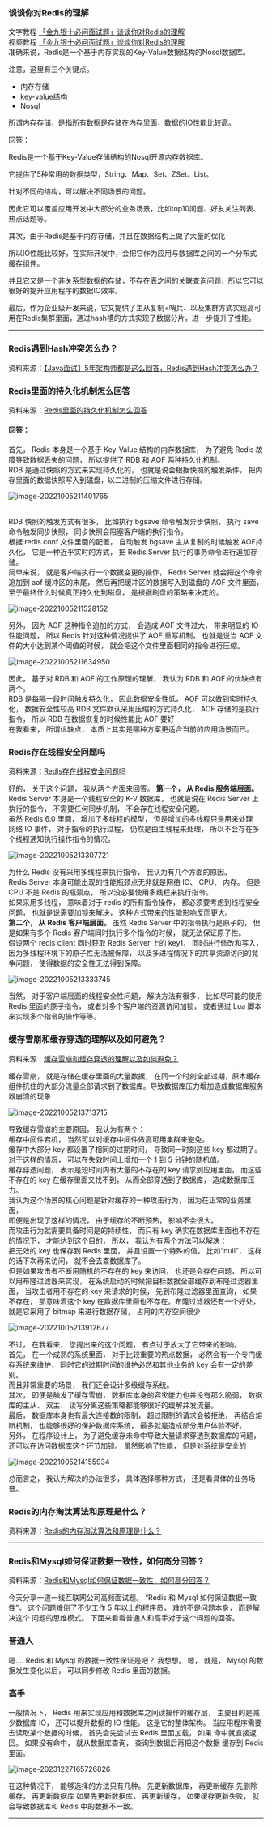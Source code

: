 

### 谈谈你对Redis的理解


文字教程 [「金九银十必问面试题」谈谈你对Redis的理解](https://www.toutiao.com/article/7141202477369688610/)<br/>
视频教程 [「金九银十必问面试题」谈谈你对Redis的理解](https://www.toutiao.com/video/7131992009057370655/)<br/>
准确来说，Redis是一个基于内存实现的Key-Value数据结构的Nosql数据库。

注意，这里有三个关键点。

- 内存存储
- key-value结构
- Nosql

所谓内存存储，是指所有数据是存储在内存里面，数据的IO性能比较高。

回答：

Redis是一个基于Key-Value存储结构的Nosql开源内存数据库。

它提供了5种常用的数据类型，String、Map、Set、ZSet、List。

针对不同的结构，可以解决不同场景的问题。

因此它可以覆盖应用开发中大部分的业务场景，比如top10问题、好友关注列表、热点话题等。

其次，由于Redis是基于内存存储，并且在数据结构上做了大量的优化

所以IO性能比较好，在实际开发中，会把它作为应用与数据库之间的一个分布式缓存组件。

并且它又是一个非关系型数据的存储，不存在表之间的关联查询问题，所以它可以很好的提升应用程序的数据IO效率。

最后，作为企业级开发来说，它又提供了主从复制+哨兵、以及集群方式实现高可用在Redis集群里面，通过hash槽的方式实现了数据分片，进一步提升了性能。
<hr/>

### Redis遇到Hash冲突怎么办？

资料来源：[【Java面试】5年架构师都是这么回答，Redis遇到Hash冲突怎么办？](https://www.toutiao.com/video/7222929409823474213/)



### Redis里面的持久化机制怎么回答

资料来源：[Redis里面的持久化机制怎么回答](https://www.toutiao.com/video/7100835616237191694/?from_scene=all)

#### 回答：

首先， Redis 本身是一个基于 Key-Value 结构的内存数据库， 为了避免 Redis 故障导致数据丢失的问题， 所以提供了 RDB 和 AOF 两种持久化机制。<br/>
RDB 是通过快照的方式来实现持久化的， 也就是说会根据快照的触发条件， 把内存里面的数据快照写入到磁盘，以二进制的压缩文件进行存储。

![image-20221005211401765](img/image-20221005211401765.png ':size=30%')

<br/>
RDB 快照的触发方式有很多， 比如执行 bgsave 命令触发异步快照， 执行 save命令触发同步快照， 同步快照会阻塞客户端的执行指令。<br/>
根据 redis.conf 文件里面的配置， 自动触发 bgsave 主从复制的时候触发 AOF持久化， 它是一种近乎实时的方式， 把 Redis Server 执行的事务命令进行追加存储。<br/>
简单来说， 就是客户端执行一个数据变更的操作， Redis Server 就会把这个命令追加到 aof 缓冲区的末尾， 然后再把缓冲区的数据写入到磁盘的 AOF 文件里面，至于最终什么时候真正持久化到磁盘， 是根据刷盘的策略来决定的。<br/>

![image-20221005211528152](img/image-20221005211528152.png ':size=30%')

另外， 因为 AOF 这种指令追加的方式， 会造成 AOF 文件过大， 带来明显的 IO性能问题， 所以 Redis 针对这种情况提供了 AOF 重写机制， 也就是说当 AOF
文件的大小达到某个阈值的时候， 就会把这个文件里面相同的指令进行压缩。<br/>

![image-20221005211634950](img/image-20221005211634950.png ':size=30%')

因此， 基于对 RDB 和 AOF 的工作原理的理解， 我认为 RDB 和 AOF 的优缺点有两个。<br/>
RDB 是每隔一段时间触发持久化， 因此数据安全性低， AOF 可以做到实时持久化， 数据安全性较高 RDB 文件默认采用压缩的方式持久化， AOF 存储的是执行
指令， 所以 RDB 在数据恢复的时候性能比 AOF 要好<br/>
在我看来， 所谓优缺点， 本质上其实是哪种方案更适合当前的应用场景而已。  <br/>


### Redis存在线程安全问题吗

资料来源：[Redis存在线程安全问题吗](https://www.toutiao.com/video/7090436681647522311/?from_scene=all)

好的， 关于这个问题， 我从两个方面来回答。
**第一个， 从 Redis 服务端层面。** <br/>
Redis Server 本身是一个线程安全的 K-V 数据库， 也就是说在 Redis Server 上执行的指令， 不需要任何同步机制， 不会存在线程安全问题。<br/>
虽然 Redis 6.0 里面， 增加了多线程的模型， 但是增加的多线程只是用来处理<br/>
网络 IO 事件， 对于指令的执行过程， 仍然是由主线程来处理， 所以不会存在多个线程通知执行操作指令的情况。<br/>

![image-20221005213307721](img/image-20221005213307721.png ':size=50%')

为什么 Redis 没有采用多线程来执行指令， 我认为有几个方面的原因。<br/>
Redis Server 本身可能出现的性能瓶颈点无非就是网络 IO、 CPU、 内存。 但是CPU 不是 Redis 的瓶颈点， 所以没必要使用多线程来执行指令。<br/>
如果采用多线程， 意味着对于 redis 的所有指令操作， 都必须要考虑到线程安全问题， 也就是说需要加锁来解决， 这种方式带来的性能影响反而更大。<br/>
**第二个， 从 Redis 客户端层面。**
虽然 Redis Server 中的指令执行是原子的， 但是如果有多个 Redis 客户端同时执行多个指令的时候， 就无法保证原子性。<br/>
假设两个 redis client 同时获取 Redis Server 上的 key1， 同时进行修改和写入，因为多线程环境下的原子性无法被保障， 以及多进程情况下的共享资源访问的竞争问题， 使得数据的安全性无法得到保障。<br/>

![image-20221005213333745](img/image-20221005213333745.png  ':size=50%')<br/>

当然， 对于客户端层面的线程安全性问题， 解决方法有很多， 比如尽可能的使用Redis 里面的原子指令， 或者对多个客户端的资源访问加锁， 或者通过 Lua 脚本来实现多个指令的操作等等。<br/>

### 缓存雪崩和缓存穿透的理解以及如何避免？

资料来源：[缓存雪崩和缓存穿透的理解以及如何避免？](https://www.toutiao.com/video/7081953754299400734/?from_scene=all)

缓存雪崩， 就是存储在缓存里面的大量数据， 在同一个时刻全部过期，原本缓存组件抗住的大部分流量全部请求到了数据库。导致数据库压力增加造成数据库服务器崩溃的现象<br/>

![image-20221005213713715](img/image-20221005213713715.png ':size=40%')

导致缓存雪崩的主要原因， 我认为有两个：<br/>
缓存中间件宕机， 当然可以对缓存中间件做高可用集群来避免。<br/>
缓存中大部分 key 都设置了相同的过期时间， 导致同一时刻这些 key 都过期了。<br/>
对于这样的情况， 可以在失效时间上增加一个 1 到 5 分钟的随机值。<br/>
缓存穿透问题， 表示是短时间内有大量的不存在的 key 请求到应用里面， 而这些不存在的 key 在缓存里面又找不到， 从而全部穿透到了数据库， 造成数据库压力。<br/>
我认为这个场景的核心问题是针对缓存的一种攻击行为， 因为在正常的业务里面，<br/>
即便是出现了这样的情况， 由于缓存的不断预热， 影响不会很大。<br/>
而攻击行为就需要具备时间是的持续性， 而只有 key 确实在数据库里面也不存在的情况下， 才能达到这个目的， 所以， 我认为有两个方法可以解决：<br/>
把无效的 key 也保存到 Redis 里面， 并且设置一个特殊的值， 比如“null”， 这样的话下次再来访问， 就不会去查数据库了。<br/>
但是如果攻击者不断用随机的不存在的 key 来访问， 也还是会存在问题， 所以可以用布隆过滤器来实现， 在系统启动的时候把目标数据全部缓存到布隆过滤器里
面， 当攻击者用不存在的 key 来请求的时候， 先到布隆过滤器里面查询， 如果不存在， 那意味着这个 key 在数据库里面也不存在。布隆过滤器还有一个好处， 就是它采用了 bitmap 来进行数据存储， 占用的内存空间很少<br/>

![image-20221005213912677](img/image-20221005213912677.png  ':size=40%')

不过， 在我看来， 您提出来的这个问题， 有点过于放大了它带来的影响。<br/>
首先， 在一个成熟的系统里面， 对于比较重要的热点数据， 必然会有一个专门缓存系统来维护， 同时它的过期时间的维护必然和其他业务的 key 会有一定的差别。<br/>
而且非常重要的场景， 我们还会设计多级缓存系统。<br/>
其次， 即便是触发了缓存雪崩， 数据库本身的容灾能力也并没有那么脆弱， 数据库的主从、 双主、 读写分离这些策略都能够很好的缓解并发流量。<br/>
最后， 数据库本身也有最大连接数的限制， 超过限制的请求会被拒绝， 再结合熔断机制， 也能够很好的保护数据库系统， 最多就是造成部分用户体验不好。<br/>
另外， 在程序设计上， 为了避免缓存未命中导致大量请求穿透到数据库的问题，还可以在访问数据库这个环节加锁。 虽然影响了性能， 但是对系统是安全的<br/>

![image-20221005214155934](img/image-20221005214155934.png   ':size=40%')

总而言之， 我认为解决的办法很多， 具体选择哪种方式， 还是看具体的业务场景。


### Redis的内存淘汰算法和原理是什么？

资料来源：[Redis的内存淘汰算法和原理是什么？](https://www.toutiao.com/video/7081226773366571550/?from_scene=all)

<hr/>


### Redis和Mysql如何保证数据一致性，如何高分回答？

资料来源：[Redis和Mysql如何保证数据一致性，如何高分回答？](https://www.toutiao.com/video/7078611818205151751/?from_scene=all)



今天分享一道一线互联网公司高频面试题。
“Redis 和 Mysql 如何保证数据一致性”。
这个问题难倒了不少工作 5 年以上的程序员， 难的不是问题本身， 而是解决这个
问题的思维模式。
下面来看看普通人和高手对于这个问题的回答。  

### 普通人
嗯....
Redis 和 Mysql 的数据一致性保证是吧？ 我想想。
嗯， 就是， Mysql 的数据发生变化以后， 可以同步修改 Redis 里面的数据。
### 高手
一般情况下， Redis 用来实现应用和数据库之间读操作的缓存层， 主要目的是减
少数据库 IO， 还可以提升数据的 IO 性能。
这是它的整体架构。
当应用程序需要去读取某个数据的时候， 首先会先尝试去 Redis 里面加载， 如果
命中就直接返回。 如果没有命中， 就从数据库查询， 查询到数据后再把这个数据
缓存到 Redis 里面。  

![image-20231227165726826](img/image-20231227165726826.png)

在这种情况下， 能够选择的方法只有几种。
先更新数据库， 再更新缓存
先删除缓存， 再更新数据库
如果先更新数据库， 再更新缓存， 如果缓存更新失败， 就会导致数据库和 Redis
中的数据不一致。  

<hr/>
